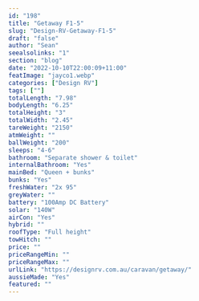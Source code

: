 ```yaml
---
id: "198"
title: "Getaway F1-5"
slug: "Design-RV-Getaway-F1-5"
draft: "false"
author: "Sean"
seealsolinks: "1"
section: "blog"
date: "2022-10-10T22:00:09+11:00"
featImage: "jayco1.webp"
categories: ["Design RV"]
tags: [""]
totalLength: "7.98"
bodyLength: "6.25"
totalHeight: "3"
totalWidth: "2.45"
tareWeight: "2150"
atmWeight: ""
ballWeight: "200"
sleeps: "4-6"
bathroom: "Separate shower & toilet"
internalBathroom: "Yes"
mainBed: "Queen + bunks"
bunks: "Yes"
freshWater: "2x 95"
greyWater: ""
battery: "100Amp DC Battery"
solar: "140W"
airCon: "Yes"
hybrid: ""
roofType: "Full height"
towHitch: ""
price: ""
priceRangeMin: ""
priceRangeMax: ""
urlLink: "https://designrv.com.au/caravan/getaway/"
aussieMade: "Yes"
featured: ""
---
```

